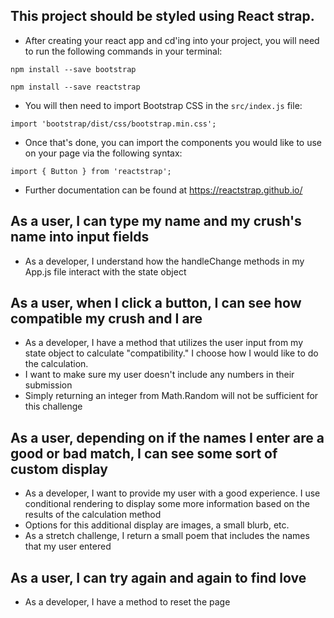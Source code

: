 ## This project should be styled using React strap.
- After creating your react app and cd'ing into your project, you will need to run the following commands in your terminal:

`npm install --save bootstrap`

`npm install --save reactstrap`

- You will then need to import Bootstrap CSS in the `src/index.js` file:

`import 'bootstrap/dist/css/bootstrap.min.css';`

- Once that's done, you can import the components you would like to use on your page via the following syntax:

`import { Button } from 'reactstrap';`

- Further documentation can be found at https://reactstrap.github.io/

## As a user, I can type my name and my crush's name into input fields
- As a developer, I understand how the handleChange methods in my App.js file interact with the state object

## As a user, when I click a button, I can see how compatible my crush and I are
- As a developer, I have a method that utilizes the user input from my state object to calculate "compatibility." I choose how I would like to do the calculation.
- I want to make sure my user doesn't include any numbers in their submission
- Simply returning an integer from Math.Random will not be sufficient for this challenge

## As a user, depending on if the names I enter are a good or bad match, I can see some sort of custom display
- As a developer, I want to provide my user with a good experience. I use conditional rendering to display some more information based on the results of the calculation method
- Options for this additional display are images, a small blurb, etc.
- As a stretch challenge, I return a small poem that includes the names that my user entered

## As a user, I can try again and again to find love
- As a developer, I have a method to reset the page
